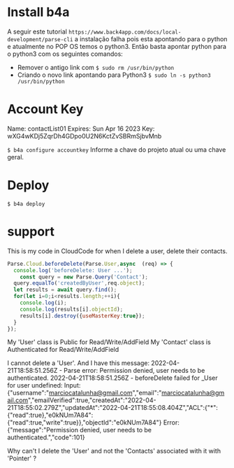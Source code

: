 

# Install b4a
A seguir este tutorial `https://www.back4app.com/docs/local-development/parse-cli` a instalação falha pois esta apontando para o python e atualmente no POP OS temos o python3. Então basta apontar python para o python3 com os seguintes comandos:
* Remover o antigo link com `$ sudo rm /usr/bin/python`
* Criando o novo link apontando para Python3 `$ sudo ln -s python3 /usr/bin/python`

# Account Key
 
Name: contactList01   Expires: Sun Apr 16 2023
Key: wXG4wKDj5ZqrDh4GDpo0U2N6KctZvSBRmSjbvMnb

`$ b4a configure accountkey`
Informe a chave do projeto atual ou uma chave geral.

# Deploy

```
$ b4a deploy
```

# support
This is my code in CloudCode for when I delete a user, delete their contacts.
```js
Parse.Cloud.beforeDelete(Parse.User,async  (req) => {
  console.log('beforeDelete: User ...');
	const query = new Parse.Query('Contact');
  query.equalTo('createdByUser',req.object);
  let results = await query.find();
  for(let i=0;i<results.length;++i){
    console.log(i);
    console.log(results[i].objectId);
    results[i].destroy({useMasterKey:true});
  }
});
```
My 'User' class is Public for Read/Write/AddField
My 'Contact' class is Authenticated for Read/Write/AddField

I cannot delete a 'User'. And I have this message:
2022-04-21T18:58:51.256Z - Parse error:  Permission denied, user needs to be authenticated.
2022-04-21T18:58:51.256Z - beforeDelete failed for _User for user undefined:
  Input: {"username":"marciocatalunha@gmail.com","email":"marciocatalunha@gmail.com","emailVerified":true,"createdAt":"2022-04-21T18:55:02.279Z","updatedAt":"2022-04-21T18:55:08.404Z","ACL":{"*":{"read":true},"e0kNUm7A84":{"read":true,"write":true}},"objectId":"e0kNUm7A84"}
  Error: {"message":"Permission denied, user needs to be authenticated.","code":101}

Why can't I delete the 'User' and not the 'Contacts' associated with it with 'Pointer' ?